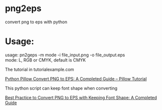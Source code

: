 # png2eps
 convert png to eps with python
# Usage:
 usage: pn2geps -m mode -i file_input.png -o file_output.eps <br/>
 mode: L, RGB or CMYK, default is CMYK
 
  The tutorial in tutorialexample.com
  
  [Python Pillow Convert PNG to EPS: A Completed Guide – Pillow Tutorial](https://www.tutorialexample.com/python-pillow-convert-png-to-eps-a-completed-guide-pillow-tutorial/)
  
  This python script can keep font shape when converting
  
  [Best Practice to Convert PNG to EPS with Keeping Font Shape: A Completed Guide](https://www.tutorialexample.com/best-practice-to-convert-png-to-eps-with-keeping-font-shape-a-completed-guide/)
